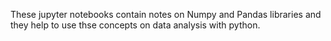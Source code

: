 
These jupyter notebooks  contain notes on Numpy and Pandas libraries and they help to use thse concepts on data analysis with python.
